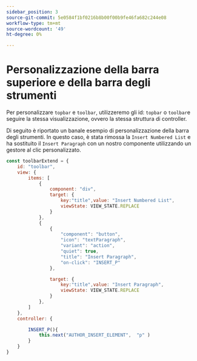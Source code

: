 ```yaml
---
sidebar_position: 3
source-git-commit: 5e0584f1bf0216b8b00f00b9fe46fa682c244e08
workflow-type: tm+mt
source-wordcount: '49'
ht-degree: 0%

---
```



# Personalizzazione della barra superiore e della barra degli strumenti

Per personalizzare `topbar` e `toolbar`, utilizzeremo gli id: `topbar` o `toolbar`e seguire la stessa visualizzazione, ovvero la stessa struttura di controller.

Di seguito è riportato un banale esempio di personalizzazione della barra degli strumenti. In questo caso, è stata rimossa la `Insert Numbered List` e ha sostituito il `Insert Paragraph` con un nostro componente utilizzando un gestore al clic personalizzato.

```js title = toolbar_customisation.js
const toolbarExtend = {
    id: "toolbar",
    view: {
        items: [
            {
                component: "div",
                target: {
                    key:"title",value: "Insert Numbered List",                    
                    viewState: VIEW_STATE.REPLACE
                }
            },
            {
                {
                    "component": "button",
                    "icon": "textParagraph",
                    "variant": "action",
                    "quiet": true,
                    "title": "Insert Paragraph",
                    "on-click": "INSERT_P"
                },

                target: {
                    key:"title",value: "Insert Paragraph",                    
                    viewState: VIEW_STATE.REPLACE
                }
            },
        ]
    },
    controller: {

        INSERT_P(){
            this.next("AUTHOR_INSERT_ELEMENT",  "p" )
        }
    }
}
```

